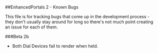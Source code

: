 ##EnhancedPortals 2 - Known Bugs

This file is for tracking bugs that come up in the development process - they don't usually stay around for long so there's not much point creating an issue for each of them.

###Beta 2b
* Both Dial Devices fail to render when held.